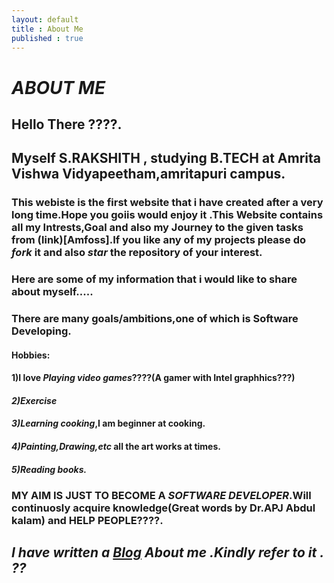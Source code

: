 ```yaml
---
layout: default
title : About Me
published : true
---
```

# *ABOUT ME* 
## **Hello There ????**.

## Myself S.RAKSHITH , studying B.TECH at Amrita Vishwa Vidyapeetham,amritapuri campus.
### This webiste is the first website that i have created after a very long time.Hope you goiis would enjoy it .This Website contains all my Intrests,Goal and also my Journey to the given tasks from (link)[Amfoss].If you like any of my projects please do *fork* it and also *star* the repository of your interest.
### Here are some of my information that i would like to share about myself.....
### There are many goals/ambitions,one of which is **Software Developing**.
#### Hobbies:
#### 1)I love *Playing video games*????(A gamer with Intel graphhics???)
#### *2)Exercise*
#### *3)Learning cooking*,I am beginner at cooking.
#### *4)Painting,Drawing,etc* all the art works at times.
#### *5)Reading books.*

### MY AIM IS JUST TO BECOME A *SOFTWARE DEVELOPER*.Will continuosly acquire knowledge(Great words by Dr.APJ Abdul kalam) and HELP PEOPLE????.

## *I have written a [Blog](https://rakshith6404.github.io/2022/02/24/blog/) About me .Kindly refer to it . ??*
